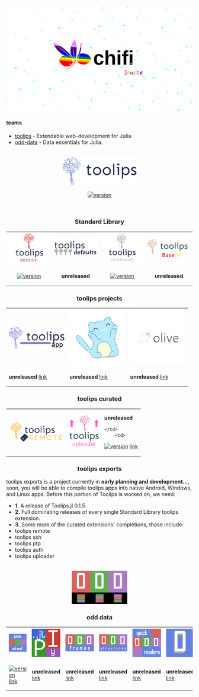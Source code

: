 <div align = "center">
<img src = "https://github.com/ChifiSource/image_dump/blob/main/chicover.png" width = 850>
</div>

#### teams
- [toolips](https://github.com/orgs/ChifiSource/teams/toolips) - Extendable web-development for Julia.
- [odd-data](https://github.com/orgs/ChifiSource/teams/odd-data) - Data essentials for Julia.

<div align="center" style = "box-pack: start;">
  </br>
  <a href = https://github.com/orgs/ChifiSource/teams/toolips>
  <img width = 200 src="https://github.com/ChifiSource/image_dump/blob/main/toolips/toolips.svg">
  
  [![version](https://juliahub.com/docs/Toolips/version.svg)](https://juliahub.com/ui/Packages/Toolips/TrAr4)
  
  </br>
   </a>
   
  ### Standard Library
  
 
  <table>
        <tr>
    <th><a href = "https://github.com/ChifiSource/ToolipsSession.jl" width = 50><img width = 125 src="https://github.com/ChifiSource/image_dump/blob/main/toolips/toolipssession.png"></a></th>
    <th><a href = "https://github.com/ChifiSource/ToolipsDefaults.jl" width = 50><img width = 125 src="https://github.com/ChifiSource/image_dump/blob/main/toolips/toolipsdefaults.png"></a></th>
<th><a href = "https://github.com/ChifiSource/ToolipsMarkdown.jl" width = 50><img width = 125 src="https://github.com/ChifiSource/image_dump/blob/main/toolips/toolipsmarkdown.png"></a></th>
<th><a href = "https://github.com/ChifiSource/ToolipsBase64.jl" width = 50><img width = 125 src="https://github.com/ChifiSource/image_dump/blob/main/toolips/toolipsbase64.png"></a></th>
  </tr>
  <tr>
<td align = "center">
      
[![version](https://juliahub.com/docs/ToolipsSession/version.svg)](https://juliahub.com/ui/Packages/ToolipsSession/ji8dn)


</td>
    
<td align = "center">
      
**unreleased**


</td>
    
<td align = "center">
      
[![version](https://juliahub.com/docs/ToolipsMarkdown/version.svg)](https://juliahub.com/ui/Packages/ToolipsMarkdown/tOv1W)


</td>

<td align = "center">
      
**unreleased**


</td>

  </tr>
    </table>
    <h3>toolips projects</h3>
    <table>
    <tr>
    <th><img width = 150 src="https://github.com/ChifiSource/image_dump/blob/main/toolips/toolipsapp.png"></th>
    <th><img width = 150 src="https://github.com/ChifiSource/image_dump/blob/main/toolips/prrty.png"></th>
    <th><img width = 150 src="https://github.com/ChifiSource/image_dump/blob/main/olive/default.png"></th>
    </tr>
    <tr>
        <td>
      
**unreleased**    [link](https://github.com/ChifiSource/ToolipsApp.jl)
    </td>
        <td>
      
**unreleased**   [link](https://github.com/ChifiSource/Prrty.jl)


</td>
        <td>
      
**unreleased**   [link](https://github.com/ChifiSource/Olive.jl)


</td>
</tr>
    </table>


### toolips curated
<table>
<th><img width = 150 src="https://github.com/ChifiSource/image_dump/blob/main/toolips/toolipsremote.png"></th>
    <th><img width = 80 src="https://github.com/ChifiSource/image_dump/blob/main/toolips/toolipsuploader.png"></th>
        <td>
      
**unreleased**

    </td>
        <td>
      
[![version](https://juliahub.com/docs/ToolipsMemWrite/version.svg)](https://juliahub.com/ui/Packages/ToolipsMemWrite/4C3HO)   [link](https://github.com/ChifiSource/ToolipsMemWrite.jl)


</td>

</table>


### toolips exports
<div align = "left">

toolips exports is a project currently in **early planning and development...**, soon, you will be able to compile toolips apps into native Android, Windows, and Linux apps. Before this portion of Toolips is worked on, we need:
- **1.** A release of Toolips.jl 0.1.5
- **2.** Full dominating releases of every single Standard Library toolips extension.
- **3.** Some more of the curated extensions' completions, those include:
- toolips remote
- toolips ssh
- toolips ptp
- toolips auth
- toolips uploader



</div></br>
        <img width = 150 src="https://github.com/ChifiSource/image_dump/blob/main/odddata/odddata_portable.png" href = "https://github.com/orgs/ChifiSource/teams/odd-data" >
  <h3> odd data </h3></a>
  <table>
  <tr>
    <th><img width = 120 src="https://github.com/ChifiSource/image_dump/blob/main/parsenoteval/logo.png" ></th>
    <th><img width = 120 src="https://github.com/ChifiSource/image_dump/blob/main/ipyjl/logo.png" ></th>
    <th><img width = 120 src="https://github.com/ChifiSource/image_dump/blob/main/oddframes/logo.png" ></th>
    <th><img width = 120 src="https://github.com/ChifiSource/image_dump/blob/main/oddstructures/logo.png" ></th>
    <th><img width = 120 src="https://github.com/ChifiSource/image_dump/blob/main/quickreaders/logo.png" ></th>
    <th><img width = 120 src="https://github.com/ChifiSource/image_dump/blob/main/documentor/logo.png" ></th>
  </tr>
  <tr>
    <td>
    
      
[![version](https://juliahub.com/docs/ParseNotEval/version.svg)](https://juliahub.com/ui/Packages/ParseNotEval/r4sWd)    [link](https://github.com/ChifiSource/ParseNotEval.jl)
      
 </td>
     <td>
      
**unreleased**   [link](https://github.com/ChifiSource/IPy.jl)
      
 </td>
      <td>
      
**unreleased**   [link](https://github.com/ChifiSource/OddFrames.jl)
      
 </td>
      <td>
      
**unreleased**   [link](https://github.com/ChifiSource/OddStructures.jl)
      
 </td>
      <td>
      
**unreleased**   [link](https://github.com/ChifiSource/QuickReaders.jl)
      
 </td>
      <td>
      
**unreleased**   [link](https://github.com/ChifiSource/Documator.jl)
      
 </td>
  </tr>
  </table>
  </br>
  </br>
    </br>
    
  </div>
